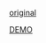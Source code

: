 [original](https://github.com/GoogleChromeLabs/ui-element-samples/tree/gh-pages/lazy-image)

[DEMO](https://lazy-image-web-components-node.herokuapp.com/)
